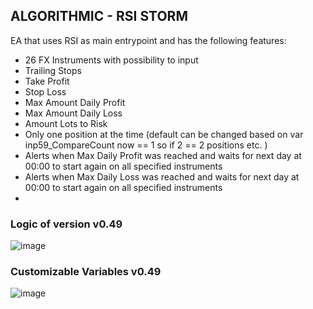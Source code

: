## ALGORITHMIC - RSI STORM
EA that uses RSI as main entrypoint and has the following features:
 - 26 FX Instruments with possibility to input
 - Trailing Stops
 - Take Profit
 - Stop Loss
 - Max Amount Daily Profit
 - Max Amount Daily Loss
 - Amount Lots to Risk
 - Only one position at the time (default can be changed based on var inp59_CompareCount now == 1 so if 2 == 2 positions etc. )
 - Alerts when Max Daily Profit was reached and waits for next day at 00:00 to start again on all specified instruments
 - Alerts when Max Daily Loss was reached and waits for next day at 00:00 to start again on all specified instruments
 - 

### Logic of version v0.49

![image](https://user-images.githubusercontent.com/118682909/223878951-613c332b-7cde-4fac-9203-10a82c3c7da5.png)

### Customizable Variables v0.49

![image](https://user-images.githubusercontent.com/118682909/223879281-3a17aa2a-137a-47d1-b53f-db236e9bf5d0.png)
 

